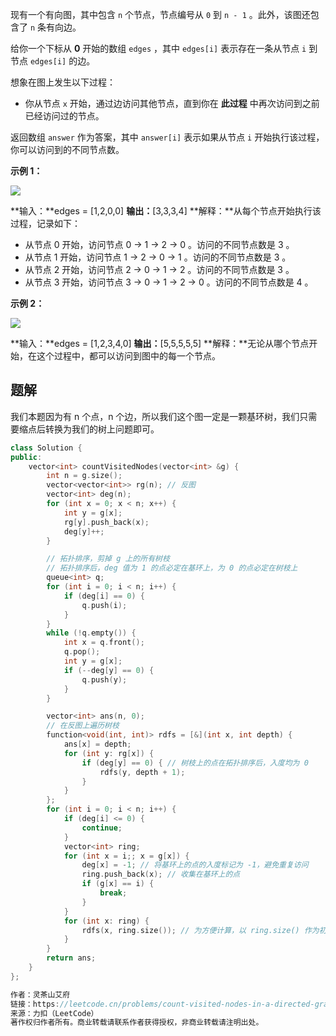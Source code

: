 现有一个有向图，其中包含 `n` 个节点，节点编号从 `0` 到 `n - 1` 。此外，该图还包含了 `n` 条有向边。

给你一个下标从 **0** 开始的数组 `edges` ，其中 `edges[i]` 表示存在一条从节点 `i` 到节点 `edges[i]` 的边。

想象在图上发生以下过程：

- 你从节点 `x` 开始，通过边访问其他节点，直到你在 **此过程** 中再次访问到之前已经访问过的节点。

返回数组 `answer` 作为答案，其中 `answer[i]` 表示如果从节点 `i` 开始执行该过程，你可以访问到的不同节点数。

**示例 1：**

![](https://assets.leetcode.com/uploads/2023/08/31/graaphdrawio-1.png)

**输入：**edges = [1,2,0,0]
**输出：**[3,3,3,4]
**解释：**从每个节点开始执行该过程，记录如下：
- 从节点 0 开始，访问节点 0 -> 1 -> 2 -> 0 。访问的不同节点数是 3 。
- 从节点 1 开始，访问节点 1 -> 2 -> 0 -> 1 。访问的不同节点数是 3 。
- 从节点 2 开始，访问节点 2 -> 0 -> 1 -> 2 。访问的不同节点数是 3 。
- 从节点 3 开始，访问节点 3 -> 0 -> 1 -> 2 -> 0 。访问的不同节点数是 4 。

**示例 2：**

![](https://assets.leetcode.com/uploads/2023/08/31/graaph2drawio.png)

**输入：**edges = [1,2,3,4,0]
**输出：**[5,5,5,5,5]
**解释：**无论从哪个节点开始，在这个过程中，都可以访问到图中的每一个节点。

## 题解
我们本题因为有 n 个点，n 个边，所以我们这个图一定是一颗基环树，我们只需要缩点后转换为我们的树上问题即可。
```cpp
class Solution {
public:
    vector<int> countVisitedNodes(vector<int> &g) {
        int n = g.size();
        vector<vector<int>> rg(n); // 反图
        vector<int> deg(n);
        for (int x = 0; x < n; x++) {
            int y = g[x];
            rg[y].push_back(x);
            deg[y]++;
        }

        // 拓扑排序，剪掉 g 上的所有树枝
        // 拓扑排序后，deg 值为 1 的点必定在基环上，为 0 的点必定在树枝上
        queue<int> q;
        for (int i = 0; i < n; i++) {
            if (deg[i] == 0) {
                q.push(i);
            }
        }
        while (!q.empty()) {
            int x = q.front();
            q.pop();
            int y = g[x];
            if (--deg[y] == 0) {
                q.push(y);
            }
        }

        vector<int> ans(n, 0);
        // 在反图上遍历树枝
        function<void(int, int)> rdfs = [&](int x, int depth) {
            ans[x] = depth;
            for (int y: rg[x]) {
                if (deg[y] == 0) { // 树枝上的点在拓扑排序后，入度均为 0
                    rdfs(y, depth + 1);
                }
            }
        };
        for (int i = 0; i < n; i++) {
            if (deg[i] <= 0) {
                continue;
            }
            vector<int> ring;
            for (int x = i;; x = g[x]) {
                deg[x] = -1; // 将基环上的点的入度标记为 -1，避免重复访问
                ring.push_back(x); // 收集在基环上的点
                if (g[x] == i) {
                    break;
                }
            }
            for (int x: ring) {
                rdfs(x, ring.size()); // 为方便计算，以 ring.size() 作为初始深度
            }
        }
        return ans;
    }
};

作者：灵茶山艾府
链接：https://leetcode.cn/problems/count-visited-nodes-in-a-directed-graph/
来源：力扣（LeetCode）
著作权归作者所有。商业转载请联系作者获得授权，非商业转载请注明出处。
```